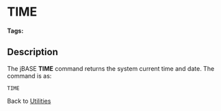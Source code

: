 # TIME

<PageHeader />

**Tags:**
<badge text='time' vertical='middle' />

## Description

The jBASE **TIME** command returns the system current time and date. The command is as:

```
TIME
```

Back to [Utilities](./../utilities)
